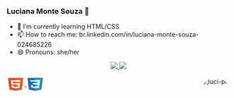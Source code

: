 ### Luciana Monte Souza 👋

- 🌱 I’m currently learning HTML/CSS
- 📫 How to reach me: br.linkedin.com/in/luciana-monte-souza-024685226
- 😄 Pronouns: she/her
<div align="center">
  <a href="https://github.com/lumontexx">
  <img height="180em" src="https://github-readme-stats.vercel.app/api?username=lumontexx&show_icons=true&theme=chartreuse-dark&include_all_commits=true&count_private=true"/>
  <img height="180em" src="https://github-readme-stats.vercel.app/api/top-langs/?username=lumontexx&layout=compact&langs_count=7&theme=chartreuse-dark"/>
</div>
<div style="display: inline_block"><br>
  <img align="center" alt="luci-HTML" height="30" width="40" src="https://raw.githubusercontent.com/devicons/devicon/master/icons/html5/html5-original.svg">
  <img align="center" alt="luci-CSS" height="30" width="40" src="https://raw.githubusercontent.com/devicons/devicon/master/icons/css3/css3-original.svg">
  <img align="right" alt="luci-pic" height="150" style="border-radius:50px;" src="https://share-cdn.picrew.me/shareImg/org/202201/328006_taGh0Nnw.png">
</div>
